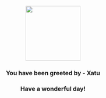 <p align="center">
    <img src="https://raw.githubusercontent.com/PokeAPI/sprites/master/sprites/pokemon/178.png" width="150" height="150">
</p>
<h3 align="center">You have been greeted by - <b>Xatu</b></h3>
<h3 align="center">Have a wonderful day!</h3>
